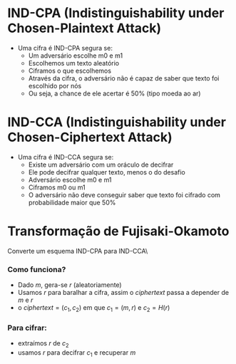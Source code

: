 # IND-CPA (Indistinguishability under Chosen-Plaintext Attack)

- Uma cifra é IND-CPA segura se:
    - Um adversário escolhe m0 e m1
    - Escolhemos um texto aleatório
    - Ciframos o que escolhemos
    - Através da cifra, o adversário não é capaz de saber que texto foi escolhido por nós
    - Ou seja, a chance de ele acertar é 50% (tipo moeda ao ar)

# IND-CCA (Indistinguishability under Chosen-Ciphertext Attack)

- Uma cifra é IND-CCA segura se:
    - Existe um adversário com um oráculo de decifrar
    - Ele pode decifrar qualquer texto, menos o do desafio
    - Adversário escolhe m0 e m1
    - Ciframos m0 ou m1
    - O adversário não deve conseguir saber que texto foi cifrado com probabilidade maior que 50%

# Transformação de Fujisaki-Okamoto

Converte um esquema IND-CPA para IND-CCA\

### Como funciona?

- Dado $m$, gera-se $r$ (aleatoriamente)
- Usamos $r$ para baralhar a cifra, assim o $ciphertext$ passa a depender de $m$ e $r$
- o $ciphertext  = (c_1,c_2)$ em que $c_1 = (m,r)$ e $c_2 = H(r)$

### Para cifrar:

- extraímos $r$ de $c_2$
- usamos $r$ para decifrar $c_1$ e recuperar $m$
 
 
